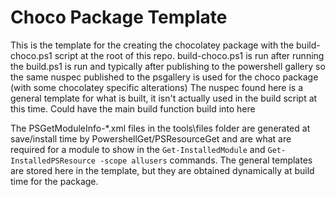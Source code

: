 # Choco Package Template

This is the template for the creating the chocolatey package with the build-choco.ps1 script at the root of this repo. 
build-choco.ps1  is run after running the build.ps1 is run and typically after publishing to the powershell gallery so the same nuspec published to the psgallery is used for the choco package (with some chocolatey specific alterations)
The nuspec found here is a general template for what is built, it isn't actually used in the build script at this time.
Could have the main build function build into here 

The PSGetModuleInfo-*.xml files in the tools\files folder are generated at save/install time by PowershellGet/PSResourceGet and are what are required for a module to show in the `Get-InstalledModule` and `Get-InstalledPSResource -scope allusers` commands.
The general templates are stored here in the template, but they are obtained dynamically at build time for the package.